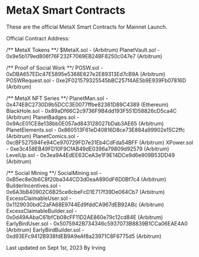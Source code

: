 # MetaX Smart Contracts

These are the official MetaX Smart Contracts for Mainnet Launch.

Official Contract Address:

/** MetaX Tokens **/
$MetaX.sol -  (Arbitrum)
PlanetVault.sol - 0x9e5b179ed806f76F232F7069EB24BF8250c047e7 (Arbitrum)

/** Proof of Social Work **/
POSW.sol - 0xDBA657EDc47E5895e5368E627e2E89313Ed7cB9A (Arbitrum)
POSWRequest.sol - 0xe2F021579325545bBC257f4AE5b9E939Fb07816D (Arbitrum)

/** MetaX NFT Series **/
PlanetMan.sol - 0x474E8C2730D9b5DCC3E0077ffbe82381D89C4389 (Ethereum)
BlackHole.sol - 0x89aDf66C2c9736F9B4dd193F551D58826cD5ca4C (Arbitrum)
PlanetBadges.sol - 0x9AcE01CE8e138bb0E057ad843128027bDab3AE65 (Arbitrum)
PlanetElements.sol - 0x860513F61eD40816D8ce73E884a99902e15C2ffc (Arbitrum)
PlanetComics.sol - 0xcBF527594Fe94Ce970729FD7e31Eb4CdFda54BFF (Arbitrum)
XPower.sol - 0xe3c458EB49FD10F9CfAB49dE0396a79809d92579 (Arbitrum)
LevelUp.sol - 0x3ea9A4EdEE63CeA3e1F9E14DCe9d6e909B53DD49 (Arbitrum)

/** Social Mining **/
SocialMining.sol - 0xB5ec8e0b6C8f20ba344CD3d0eaA890dF6D0Bf7c4 (Arbitrum)
BuilderIncentives.sol - 0x6A3bB40902C6B25ce8cbeFcD1E717f39De064Cb7 (Arbitrum)
ExcessClaimableUser.sol - 0x1129030bdC2aFA68E9744Ed9fddCA967dEB92ABc (Arbitrum)
ExcessClaimableBuilder.sol - 0x0d49AAbaC61bfCb08cFF11D2AE860e79c12cd84E (Arbitrum)
EarlyBirdUser.sol - 0x5075942B734346c5937073B8839B1CCa06EAE4A0 (Arbitrum)
EarlyBirdBuilder.sol - 0xd93EFc9412B938fdEB9A9eAf8a23971C8F6775d5 (Arbitrum)


 Last updated on Sept 1st, 2023
 By Irving
